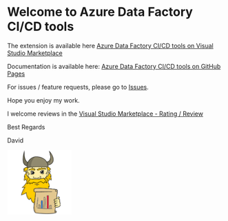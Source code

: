 # Welcome to Azure Data Factory CI/CD tools

The extension is available here [Azure Data Factory CI/CD tools on Visual Studio Marketplace](https://marketplace.visualstudio.com/items?itemName=DavidBojsen.dbojsen-datafactory-ci-cd-tools)

Documentation is available here: [Azure Data Factory CI/CD tools on GitHub Pages](https://dbojsen.github.io/Azure-Data-Factory-CI-CD-tools/)

For issues / feature requests, please go to [Issues](https://github.com/DBojsen/Azure-Data-Factory-CI-CD-tools/issues).

Hope you enjoy my work.

I welcome reviews in the [Visual Studio Marketplace - Rating / Review](https://marketplace.visualstudio.com/items?itemName=DavidBojsen.dbojsen-datafactory-ci-cd-tools&ssr=false#review-details)

Best Regards

David

<img src="images/extensionIcon.png" width="150">